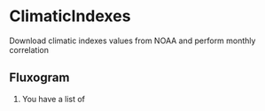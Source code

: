 # ClimaticIndexes
Download climatic indexes values from NOAA and perform monthly correlation

## Fluxogram
1. You have a list of 
